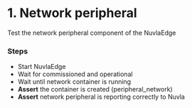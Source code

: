 # 1. Network peripheral
Test the network peripheral component of the NuvlaEdge

### Steps

- Start NuvlaEdge
- Wait for commissioned and operational
- Wait until network container is running
- **Assert** the container is created (peripheral_network)
- **Assert** network peripheral is reporting correctly to Nuvla